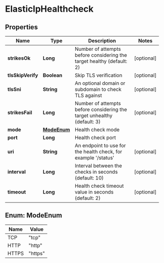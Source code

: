 # ElasticIpHealthcheck

## Properties
Name | Type | Description | Notes
------------ | ------------- | ------------- | -------------
**strikesOk** | **Long** | Number of attempts before considering the target healthy (default: 2) |  [optional]
**tlsSkipVerify** | **Boolean** | Skip TLS verification |  [optional]
**tlsSni** | **String** | An optional domain or subdomain to check TLS against |  [optional]
**strikesFail** | **Long** | Number of attempts before considering the target unhealthy (default: 3) |  [optional]
**mode** | [**ModeEnum**](#ModeEnum) | Health check mode | 
**port** | **Long** | Health check port | 
**uri** | **String** | An endpoint to use for the health check, for example &#x27;/status&#x27; |  [optional]
**interval** | **Long** | Interval between the checks in seconds (default: 10) |  [optional]
**timeout** | **Long** | Health check timeout value in seconds (default: 2) |  [optional]

<a name="ModeEnum"></a>
## Enum: ModeEnum
Name | Value
---- | -----
TCP | &quot;tcp&quot;
HTTP | &quot;http&quot;
HTTPS | &quot;https&quot;
